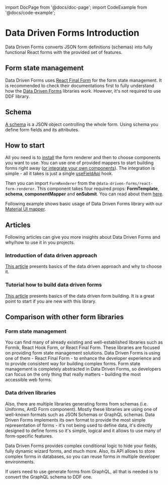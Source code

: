 import DocPage from '@docs/doc-page';
import CodeExample from '@docs/code-example';

<DocPage>

# Data Driven Forms Introduction

Data Driven Forms converts JSON form definitions (schemas) into fully functional React forms with the provided set of features.

## Form state management

Data Driven Forms uses [React Final Form](https://github.com/final-form/react-final-form) for the form state management. It is recommended to check their documentations first to fully understand how the [Data Driven Forms](https://github.com/data-driven-forms/react-forms) libraries work. However, it's not required to use DDF library.

## Schema

[A schema](/schema/introduction) is a JSON object controlling the whole form. Using schema you define form fields and its attributes.

## How to start

All you need is to [install](/installation) the form renderer and then to choose components you want to use. You can use one of provided mappers to start building forms right away ([or integrate your own components](/mappers/custom-mapper)). The integration is simple - all it takes is just a single [useFieldApi](/hooks/use-field-api) hook.

Then you can import `FormRenderer` from the `@data-driven-forms/react-form-renderer`. This component takes four required props: **FormTemplate**, **schema**, **componentMapper** and **onSubmit**. You can read about them [here](/components/renderer#requiredprops).

Following example shows basic usage of Data Driven Forms library with our [Material UI mapper](/mappers/mui-component-mapper).

<CodeExample source="components/get-started/get-started" mode="preview" />

## Articles

Following articles can give you more insights about Data Driven Forms and why/how to use it in you projects.

### Introduction of data driven approach

[This article](https://medium.com/javascript-in-plain-english/data-driven-approach-to-forms-with-react-c69fd4ea7923) presents basics of the data driven approach and why to choose it.

### Tutorial how to build data driven forms

[This article](https://medium.com/javascript-in-plain-english/data-driven-form-building-in-react-30768b49e625) presents basics of the data driven form building. It is a great point to start if you are new with this library.

## Comparison with other form libraries

### Form state management

You can find many of already existing and well-established libraries such as Formik, React Hook Form, or React Final Form. These libraries are focused on providing form state management solutions. Data Driven Forms is using one of them - React Final Form - to enhance the developer experience and to provide consistent way for building complex forms. Form state management is completely abstracted in Data Driven Forms, so developers can focus on the only thing that really matters - building the most accessible web forms.

### Data driven libraries

Also, there are multiple libraries generating forms from schemas (i.e. Uniforms, AntD Form component). Mostly these libraries are using one of well-known formats such as JSON Schemas or GraphQL schemas. Data Driven Forms implements its own format to provide the most simple representation of forms - it's not being used to define data, it's directly designed to define forms so it's simple, logical and it allows to use many of form-specific features.

Data Driven Forms provides complex conditional logic to hide your fields, fully dynamic wizard forms, and much more. Also, its API allows to store complex forms in databases, so you can reuse forms in multiple developer environments.

If users need to use generate forms from GraphQL, all that is needed is to convert the GraphQL schema to DDF one.

</DocPage>

